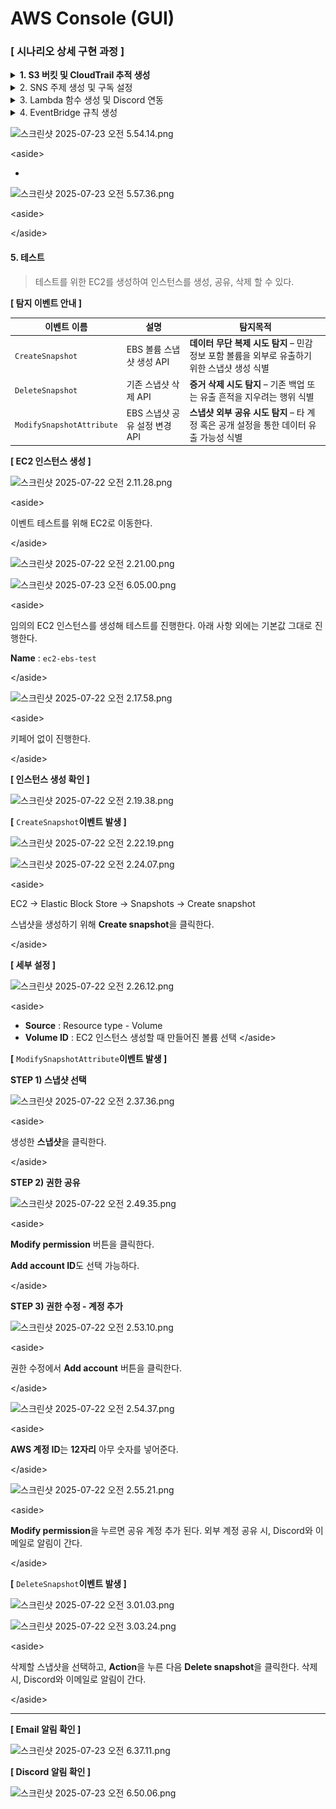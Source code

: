 # AWS Console (GUI)

### **\[ 시나리오 상세 구현 과정 ]**

<details>

<summary><strong>1. S3 버킷 및 CloudTrail 추적 생성</strong></summary>

**STEP 1) CloudTrail 검색**

<figure><img src="../.gitbook/assets/image (196).png" alt=""><figcaption></figcaption></figure>

{% hint style="info" %}
AWS 계정 내에서 발생하는 API 호출 및 활동 내역을 자동으로 기록하고 추적하기 위해 **CloudTrail 서비스**로 이동한다.
{% endhint %}



**STEP 2) CloudTrail 생성**

<figure><img src="../.gitbook/assets/image (198).png" alt=""><figcaption></figcaption></figure>

{% hint style="info" %}
**Create trail** 버튼을 클릭해 사용할 추적을 생성한다.
{% endhint %}



**\[ 추적 속성 선택 ]**

<figure><img src="../.gitbook/assets/image (200).png" alt=""><figcaption></figcaption></figure>

{% hint style="info" %}
CloudTrail 트레일(추적)의 기본 설정을 지정 후 **Next**버튼을 클릭한다.

**Log file SSE-KMS encryption은 S3 버킷에 로그가 업로드 될 때마다 알림**을 SNS로 보내는 용도이므로 체크 해제한다.



* **Trail name** : <mark style="color:$danger;">**`ct-snapshot-monitor`**</mark>
* **Storage location :** Create new S3 bucket
* **Additional settings - Log file validation :** Enabled
{% endhint %}



**\[ 로그 이벤트 선택 ]**

<figure><img src="../.gitbook/assets/image (201).png" alt=""><figcaption></figcaption></figure>

{% hint style="info" %}
로그 이벤트, 이벤트 관리 옵션 선택 후 **Next**버튼을 클릭한다.



* **Events** : Management events, Insights events
* **Management events - API activity :** Read, Write 체크&#x20;
{% endhint %}



**\[** **검토 및 생성 ]**

<figure><img src="../.gitbook/assets/image (202).png" alt=""><figcaption></figcaption></figure>

{% hint style="info" %}
각 단계 검토 후 **Create trail** 버튼을 클릭하면 추적이 생성된다.
{% endhint %}



**STEP 3) 추적 생성 확인**

<figure><img src="../.gitbook/assets/image (203).png" alt=""><figcaption></figcaption></figure>

{% hint style="info" %}
대시보드에서 정상적으로 추적이 생성되었는지 확인한다.
{% endhint %}

</details>

<details>

<summary>2. SNS 주제 생성 및 구독 설정</summary>

**STEP 1) SNS 검색**

<figure><img src="../.gitbook/assets/image (204).png" alt=""><figcaption></figcaption></figure>

{% hint style="info" %}
알람을 전송 받을 주제 및 구독을 생성하기 위해 AWS 콘솔에서 **SNS 서비스**로 이동한다.
{% endhint %}



**STEP 2) 주제 생성**

<figure><img src="../.gitbook/assets/image (205).png" alt=""><figcaption></figcaption></figure>

{% hint style="info" %}
좌측 탭에서 Topic으로 이동 후 **Create** topic 버튼을 클릭한다.
{% endhint %}



**\[ 주제 생성 - 세부 사항 ]**

<figure><img src="../.gitbook/assets/image (206).png" alt=""><figcaption></figcaption></figure>

{% hint style="info" %}
* **Type** : Standard
* **Name** : <mark style="color:$danger;">`sns-snapshot-alarm`</mark>
{% endhint %}



**STEP 3 ) 구독 생성**

<figure><img src="../.gitbook/assets/image (207).png" alt=""><figcaption></figcaption></figure>

{% hint style="info" %}
생성된 주제 확인 후 **Create subscription**을 누른다.
{% endhint %}



**\[ 구독 생성 - 세부사항 ]**

<figure><img src="../.gitbook/assets/image (208).png" alt=""><figcaption></figcaption></figure>

{% hint style="info" %}
* **Protocol** : email
* **Endpoint** : 알람 받을 이메일 주소
{% endhint %}



**STEP 4 ) 구독한 이메일 인증**

**\[ 이메일 인증 ]**

<figure><img src="../.gitbook/assets/image (209).png" alt=""><figcaption></figcaption></figure>

{% hint style="info" %}
알림 수신을 설정한 Email에 Subscription Confirmation 메일을 전송 받고 \*\*\*\*생성된 구독 확인 후 메일 인증을 해야 한다.
{% endhint %}

<figure><img src="../.gitbook/assets/image (210).png" alt=""><figcaption></figcaption></figure>

{% hint style="info" %}
**Confirm subscription**을 눌러 접속하면 정상적으로 SNS 구독 등록이 된 것이다.
{% endhint %}

</details>

<details>

<summary>3. Lambda 함수 생성 및 Discord 연동</summary>

**STEP 1) Discord 채널 생성 및 WebHook 설정**

**\[ 채널 만들기 ]**

<figure><img src="../.gitbook/assets/image (21).png" alt=""><figcaption></figcaption></figure>

{% hint style="info" %}
이벤트에 관한 알림을 수신 할 채널을 만들어준다.



* **채널 이름** : <mark style="color:$danger;">**`ebs-snapshot-alarm`**</mark>&#x20;
{% endhint %}



**\[ 채널 편집 ]**

<figure><img src="../.gitbook/assets/image (1) (1).png" alt=""><figcaption></figcaption></figure>

{% hint style="info" %}
위와 같이 생성된 채널에서 **채널 편집**을 클릭한다.
{% endhint %}



**\[ 웹후크 연동 ]**

<figure><img src="../.gitbook/assets/image (2) (1).png" alt=""><figcaption></figcaption></figure>

{% hint style="info" %}
왼쪽 상단의 설정 목록에서 **연동 → 웹후크 만들기**를 클릭하여 웹후크 봇을 만들어 준다.
{% endhint %}



**\[ 웹후크 URL 복사 ]**

<figure><img src="../.gitbook/assets/image (3) (1).png" alt=""><figcaption></figcaption></figure>

{% hint style="info" %}
**웹후크 URL 복사** 버튼을 클릭해 Lambda에서 사용할 URL을 복사한다.



* **이름** : WEBHOOK\_URL
* **채널** : # (앞서 생성한 채널 이름 선택)
{% endhint %}



**STEP 2) Lambda 함수 생성**

<figure><img src="../.gitbook/assets/image (9).png" alt=""><figcaption></figcaption></figure>

{% hint style="info" %}
알람을 발송할 함수를 만들기 위해 AWS 콘솔에서 **Lambda 서비스**로 이동한다.
{% endhint %}



**\[ 함수 생성 ]**

<figure><img src="../.gitbook/assets/image (10).png" alt=""><figcaption></figcaption></figure>

{% hint style="info" %}
Lambda 서비스 화면 오른쪽 상단의 **Create a function** 버튼을 클릭한다.
{% endhint %}



**\[ 함수 생성 - 세부 사항 ]**

<figure><img src="../.gitbook/assets/image (12).png" alt=""><figcaption></figcaption></figure>

{% hint style="info" %}
함수 이름, 런타임 및 아키텍처를 지정하고 **Create function** 버튼을 클릭한다.



* **Author from scratch** 선택
* **Function name** : <mark style="color:$danger;">**`lambda-ebs-snapshot-alarm`**</mark>
* **Runtime** : Python 3.13
* **Architecture** : x86\_64
{% endhint %}



**\[ 생성한 함수 확인 ]**

<figure><img src="../.gitbook/assets/image (13).png" alt=""><figcaption></figcaption></figure>

{% hint style="info" %}
정상적으로 Lambda함수가 생성되었는지 확인해준다.
{% endhint %}



**STEP 3) 환경 변수 편집**

<figure><img src="../.gitbook/assets/image (14).png" alt=""><figcaption></figcaption></figure>

{% hint style="info" %}
이후 Configuration → Environment variables로 들어가서 **Edit** 버튼을 클릭한다.
{% endhint %}



**\[ 환경 변수 추가 ]**

<figure><img src="../.gitbook/assets/image (15).png" alt=""><figcaption></figcaption></figure>

{% hint style="info" %}
Edit environment variables로 이동하여 **Add environment variables** 버튼을 클릭한다.
{% endhint %}



**\[ 환경 변수에 키와 값 추가 ]**

<figure><img src="../.gitbook/assets/image (16).png" alt=""><figcaption></figcaption></figure>

{% hint style="info" %}
**Key, Value**를 다음과 같이 추가한 이후 **Save** 버튼을 눌러 환경 변수를 추가 해준다.



* **Key : DISCORD\_WEBHOOK\_URL**
* **Value : (알림 받을 웹후크 url)**
{% endhint %}



**STEP 4) Lambda 코드 소스 편집**

<figure><img src="../.gitbook/assets/image (17).png" alt=""><figcaption></figcaption></figure>

{% hint style="info" %}
Code탭에서 **Lambda python 코드**를 작성 후 **Deploy**버튼을 클릭하여 배포해 준다.
{% endhint %}

```python
import json
import urllib3
import os
from datetime import datetime, timedelta

# HTTP 요청을 위한 객체 생성
http = urllib3.PoolManager()

# 환경 변수에서 Discord Webhook URL 불러오기
HOOK_URL = os.environ['DISCORD_WEBHOOK_URL'] # 위에서 정의한 key와 동일하게 작성

def lambda_handler(event, context):
    try:
        for record in event['Records']:
		        # SNS 메시지 파싱
            sns_message_str = record['Sns']['Message']
            outer_msg = json.loads(sns_message_str)
            
            # CloudTrail 이벤트의 실제 내용은 'detail' 내부에 존재
            detail = outer_msg.get('detail', {})

            # 이벤트 정보 추출
            event_name = detail.get('eventName', 'Unknown')
            user = detail.get('userIdentity', {}).get('userName', 'Unknown')
            user_arn = detail.get('userIdentity', {}).get('arn', 'Unknown')
            source_ip = detail.get('sourceIPAddress', 'Unknown')
            aws_region = outer_msg.get('region', 'Unknown')
            account_id = outer_msg.get('account', 'Unknown')
            event_time_utc = detail.get('eventTime', '')[:19]

            # 시간 변환 (UTC → KST)
            try:
                event_time_kst = datetime.strptime(event_time_utc, '%Y-%m-%dT%H:%M:%S') + timedelta(hours=9)
                time_str = event_time_kst.strftime('%Y-%m-%d %H:%M:%S') + " (KST)"
            except:
                time_str = 'Unknown'

            # Discord 메시지 구성
            discord_msg = {
                "content": f"**[ EBS 스냅샷 이벤트 감지됨 ]**\\n"
                           f"• 이벤트 이름: `{event_name}`\\n"
                           f"• 발생 시간: `{time_str}`\\n"
                           f"• 사용자 ARN: `{user_arn}`\\n"
                           f"• 소스 IP: `{source_ip}`\\n"
                           f"• 리전: `{aws_region}`\\n"
                           f"• 계정 ID: `{account_id}`"
            }

            # 전송
            encoded_msg = json.dumps(discord_msg).encode("utf-8")
            response = http.request(
                "POST",
                HOOK_URL,
                body=encoded_msg,
                headers={"Content-Type": "application/json"}
            )

            print(f"Discord 응답 상태: {response.status}")
        
        return {"statusCode": 200, "body": "Success"}

    except Exception as e:
        print(f"에러 발생: {str(e)}")
        return {"statusCode": 500, "body": "Error"}

```



**STEP 5) lambda 트리거 추가**

<figure><img src="../.gitbook/assets/image (18).png" alt=""><figcaption></figcaption></figure>

{% hint style="info" %}
생성한 Lambda함수의 다이어그램 왼쪽 하단의 **Add trigger** 버튼을 클릭한다.
{% endhint %}



**\[ Lambda 트리거 - SNS ]**

<figure><img src="../.gitbook/assets/image (19).png" alt=""><figcaption></figcaption></figure>

{% hint style="info" %}
트리거 구성, sns 주제를 지정하고 **Add** 버튼을 클릭한다.



* **Trigger configuration** : SNS
* **SNS topic** : 앞서 생성한 SNS 주제 선택 \</aside>
{% endhint %}



**STEP 6) 추가된 트리거 확인**

<figure><img src="../.gitbook/assets/image (20).png" alt=""><figcaption></figcaption></figure>

{% hint style="info" %}
SNS가 정상적으로 트리거링 되었고 Discord에 알림을 보내기 위한 설정을 마쳤다.
{% endhint %}

</details>

<details>

<summary>4. EventBridge 규칙 생성</summary>

**STEP 1) EventBridge 검색**

<figure><img src="../.gitbook/assets/image.png" alt=""><figcaption></figcaption></figure>

{% hint style="info" %}
Lambda 함수를 주기적으로 실행하기 위해 AWS 콘솔에서 **EventBridge 서비스**로 이동한다.
{% endhint %}



**STEP 2) EventBridge 생성**

<figure><img src="../.gitbook/assets/image (1).png" alt=""><figcaption></figcaption></figure>

{% hint style="info" %}
**Create rule** 버튼을 클릭해서 새 EventBridge 규칙을 생성한다.
{% endhint %}



**\[ 규칙 세부 정보 정의 ]**

<figure><img src="../.gitbook/assets/image (2).png" alt=""><figcaption></figcaption></figure>

{% hint style="info" %}
* **Name** : <mark style="color:$danger;">**`eventbridge-ebs-detect-snapshot`**</mark>
* **Description** : (옵션)
* **Event bus :** default
* **Rule type** : Rule with an event pattern \</aside>
{% endhint %}



**\[** **이벤트 패턴 작성 ]**

<figure><img src="../.gitbook/assets/image (3).png" alt=""><figcaption></figcaption></figure>

{% hint style="info" %}
탐지할 이벤트 조건을 설정을 설정하고 **Next** 버튼을 클릭한다.



* **Events :** Other
* **Event pattern** : Custom pattern (JSON editor)
{% endhint %}

| 이벤트 이름                                                        | 설명                   |
| ------------------------------------------------------------- | -------------------- |
| <mark style="color:$danger;">`CreateSnapshot`</mark>          | EBS 볼륨 스냅샷 생성 API    |
| <mark style="color:$danger;">`DeleteSnapshot`</mark>          | 기존 스냅샷 삭제 API        |
| <mark style="color:$danger;">`ModifySnapshotAttribute`</mark> | EBS 스냅샷 공유 설정 변경 API |

```json
{
  "source": ["aws.ec2"],
  "detail-type": ["AWS API Call via CloudTrail"],
  "detail": {
    "eventSource": ["ec2.amazonaws.com"],
    "eventName": [
      "CreateSnapshot",
      "DeleteSnapshot",
      "ModifySnapshotAttribute"
    ]
  }
}
```



**\[ 대상 선택 - SNS topic ]**

<figure><img src="../.gitbook/assets/image (4).png" alt=""><figcaption></figcaption></figure>

{% hint style="info" %}
SNS 주제 선택 후 lambda 함수를 대상으로 추가하기 위해 **Add another target**을 클릭한다.



* **Target types :** AWS service
* **Select a target :** SNS topic
* **Target location :** Target in this account
* **Topic :** 미리 만들어 둔 sns topic 선택
{% endhint %}



**\[ 대상 선택 - Lambda function ]**

<figure><img src="../.gitbook/assets/image (5).png" alt=""><figcaption></figcaption></figure>

{% hint style="info" %}
이벤트가 감지되었을 때 실행할 대상들을 지정하고 **Next**버튼을 클릭한다.



* **Target types :** AWS service
* **Select a target :** Lambda function
* **Target location :** Target in this account
* **Fuction :** 미리 만들어 둔 lambda function 선택
{% endhint %}

<figure><img src="../.gitbook/assets/image (6).png" alt=""><figcaption></figcaption></figure>

{% hint style="info" %}
태그 구성은 선택 사항이므로 **Next**버튼을 클릭한다.
{% endhint %}



**\[** **검토** **및 생성 ]**

<figure><img src="../.gitbook/assets/image (7).png" alt=""><figcaption></figcaption></figure>

{% hint style="info" %}
설정 내용 최종 확인 후 **Create rule** 버튼을 클릭한다.



* status - **enabled** 확인
{% endhint %}



**STEP 3)** **생성된 규칙 확인**

<figure><img src="../.gitbook/assets/image (8).png" alt=""><figcaption></figcaption></figure>

{% hint style="info" %}
규칙이 정상적으로 생성되었는지 확인해준다.
{% endhint %}

</details>

![스크린샷 2025-07-23 오전 5.54.14.png](attachment:8078676d-0512-47e1-afd6-b34b0744ac2c:%E1%84%89%E1%85%B3%E1%84%8F%E1%85%B3%E1%84%85%E1%85%B5%E1%86%AB%E1%84%89%E1%85%A3%E1%86%BA_2025-07-23_%E1%84%8B%E1%85%A9%E1%84%8C%E1%85%A5%E1%86%AB_5.54.14.png)

\<aside>

*

![스크린샷 2025-07-23 오전 5.57.36.png](attachment:8bdf2863-022d-4b0d-95ed-785a98d981c5:%E1%84%89%E1%85%B3%E1%84%8F%E1%85%B3%E1%84%85%E1%85%B5%E1%86%AB%E1%84%89%E1%85%A3%E1%86%BA_2025-07-23_%E1%84%8B%E1%85%A9%E1%84%8C%E1%85%A5%E1%86%AB_5.57.36.png)

\<aside>

\</aside>

#### 5. 테스트

> 테스트를 위한 EC2를 생성하여 인스턴스를 생성, 공유, 삭제 할 수 있다.

**\[ 탐지 이벤트 안내 ]**

| 이벤트 이름                    | 설명                   | 탐지목적                                                     |
| ------------------------- | -------------------- | -------------------------------------------------------- |
| `CreateSnapshot`          | EBS 볼륨 스냅샷 생성 API    | **데이터 무단 복제 시도 탐지** – 민감 정보 포함 볼륨을 외부로 유출하기 위한 스냅샷 생성 식별 |
| `DeleteSnapshot`          | 기존 스냅샷 삭제 API        | **증거 삭제 시도 탐지** – 기존 백업 또는 유출 흔적을 지우려는 행위 식별             |
| `ModifySnapshotAttribute` | EBS 스냅샷 공유 설정 변경 API | **스냅샷 외부 공유 시도 탐지** – 타 계정 혹은 공개 설정을 통한 데이터 유출 가능성 식별    |

**\[ EC2 인스턴스 생성 ]**

![스크린샷 2025-07-22 오전 2.11.28.png](attachment:6b79b214-36f3-4638-8aef-825f660affe6:%E1%84%89%E1%85%B3%E1%84%8F%E1%85%B3%E1%84%85%E1%85%B5%E1%86%AB%E1%84%89%E1%85%A3%E1%86%BA_2025-07-22_%E1%84%8B%E1%85%A9%E1%84%8C%E1%85%A5%E1%86%AB_2.11.28.png)

\<aside>

이벤트 테스트를 위해 EC2로 이동한다.

\</aside>

![스크린샷 2025-07-22 오전 2.21.00.png](attachment:48a3d310-e95d-4dfa-b7f2-06b629cadd25:f383a41c-4bdc-45b1-ab8c-3b71404b3f39.png)

![스크린샷 2025-07-23 오전 6.05.00.png](attachment:7cbb6822-bca9-4d2c-b786-e290c11c57b2:%E1%84%89%E1%85%B3%E1%84%8F%E1%85%B3%E1%84%85%E1%85%B5%E1%86%AB%E1%84%89%E1%85%A3%E1%86%BA_2025-07-23_%E1%84%8B%E1%85%A9%E1%84%8C%E1%85%A5%E1%86%AB_6.05.00.png)

\<aside>

임의의 EC2 인스턴스를 생성해 테스트를 진행한다. 아래 사항 외에는 기본값 그대로 진행한다.

**Name** : `ec2-ebs-test`

\</aside>

![스크린샷 2025-07-22 오전 2.17.58.png](attachment:fc18d063-30a6-4c77-b2b2-8d14ad2af177:%E1%84%89%E1%85%B3%E1%84%8F%E1%85%B3%E1%84%85%E1%85%B5%E1%86%AB%E1%84%89%E1%85%A3%E1%86%BA_2025-07-22_%E1%84%8B%E1%85%A9%E1%84%8C%E1%85%A5%E1%86%AB_2.17.58.png)

\<aside>

키페어 없이 진행한다.

\</aside>

**\[ 인스턴스 생성 확인 ]**

![스크린샷 2025-07-22 오전 2.19.38.png](attachment:a67f6ee6-709a-4417-8245-7b1f5d7ddfa3:%E1%84%89%E1%85%B3%E1%84%8F%E1%85%B3%E1%84%85%E1%85%B5%E1%86%AB%E1%84%89%E1%85%A3%E1%86%BA_2025-07-22_%E1%84%8B%E1%85%A9%E1%84%8C%E1%85%A5%E1%86%AB_2.19.38.png)

**\[** `CreateSnapshot`**이벤트 발생 ]**

![스크린샷 2025-07-22 오전 2.22.19.png](attachment:c92dda6b-763b-4a7d-847c-7fa301650aad:%E1%84%89%E1%85%B3%E1%84%8F%E1%85%B3%E1%84%85%E1%85%B5%E1%86%AB%E1%84%89%E1%85%A3%E1%86%BA_2025-07-22_%E1%84%8B%E1%85%A9%E1%84%8C%E1%85%A5%E1%86%AB_2.22.19.png)

![스크린샷 2025-07-22 오전 2.24.07.png](attachment:761550bd-f41e-47c8-819a-cb44ef5b81d7:%E1%84%89%E1%85%B3%E1%84%8F%E1%85%B3%E1%84%85%E1%85%B5%E1%86%AB%E1%84%89%E1%85%A3%E1%86%BA_2025-07-22_%E1%84%8B%E1%85%A9%E1%84%8C%E1%85%A5%E1%86%AB_2.24.07.png)

\<aside>

EC2 → Elastic Block Store → Snapshots → Create snapshot

스냅샷을 생성하기 위해 **Create snapshot**을 클릭한다.

\</aside>

**\[ 세부 설정 ]**

![스크린샷 2025-07-22 오전 2.26.12.png](attachment:de3f7836-712e-4431-8dfb-504184a21dbb:%E1%84%89%E1%85%B3%E1%84%8F%E1%85%B3%E1%84%85%E1%85%B5%E1%86%AB%E1%84%89%E1%85%A3%E1%86%BA_2025-07-22_%E1%84%8B%E1%85%A9%E1%84%8C%E1%85%A5%E1%86%AB_2.26.12.png)

\<aside>

* **Source** : Resource type - Volume
* **Volume ID** : EC2 인스턴스 생성할 때 만들어진 볼륨 선택 \</aside>

**\[** `ModifySnapshotAttribute`**이벤트 발생 ]**

**STEP 1) 스냅샷 선택**

![스크린샷 2025-07-22 오전 2.37.36.png](attachment:ed8366b6-bac7-432f-868f-cd5f240a44d6:%E1%84%89%E1%85%B3%E1%84%8F%E1%85%B3%E1%84%85%E1%85%B5%E1%86%AB%E1%84%89%E1%85%A3%E1%86%BA_2025-07-22_%E1%84%8B%E1%85%A9%E1%84%8C%E1%85%A5%E1%86%AB_2.37.36.png)

\<aside>

생성한 **스냅샷**을 클릭한다.

\</aside>

**STEP 2) 권한 공유**

![스크린샷 2025-07-22 오전 2.49.35.png](attachment:1eece7d4-b344-4527-a7f1-a65f386c31eb:%E1%84%89%E1%85%B3%E1%84%8F%E1%85%B3%E1%84%85%E1%85%B5%E1%86%AB%E1%84%89%E1%85%A3%E1%86%BA_2025-07-22_%E1%84%8B%E1%85%A9%E1%84%8C%E1%85%A5%E1%86%AB_2.49.35.png)

\<aside>

**Modify permission** 버튼을 클릭한다.

**Add account ID**도 선택 가능하다.

\</aside>

**STEP 3) 권한 수정 - 계정 추가**

![스크린샷 2025-07-22 오전 2.53.10.png](attachment:91039694-426c-449d-bc1c-923461062be9:%E1%84%89%E1%85%B3%E1%84%8F%E1%85%B3%E1%84%85%E1%85%B5%E1%86%AB%E1%84%89%E1%85%A3%E1%86%BA_2025-07-22_%E1%84%8B%E1%85%A9%E1%84%8C%E1%85%A5%E1%86%AB_2.53.10.png)

\<aside>

권한 수정에서 **Add account** 버튼을 클릭한다.

\</aside>

![스크린샷 2025-07-22 오전 2.54.37.png](attachment:f4cbb27e-c333-4042-a58e-7d8ccbe0698d:%E1%84%89%E1%85%B3%E1%84%8F%E1%85%B3%E1%84%85%E1%85%B5%E1%86%AB%E1%84%89%E1%85%A3%E1%86%BA_2025-07-22_%E1%84%8B%E1%85%A9%E1%84%8C%E1%85%A5%E1%86%AB_2.54.37.png)

\<aside>

**AWS 계정 ID**는 **12자리** 아무 숫자를 넣어준다.

\</aside>

![스크린샷 2025-07-22 오전 2.55.21.png](attachment:353feb42-44e4-4c71-8aec-8b3dc48ac4d3:%E1%84%89%E1%85%B3%E1%84%8F%E1%85%B3%E1%84%85%E1%85%B5%E1%86%AB%E1%84%89%E1%85%A3%E1%86%BA_2025-07-22_%E1%84%8B%E1%85%A9%E1%84%8C%E1%85%A5%E1%86%AB_2.55.21.png)

\<aside>

**Modify permission**을 누르면 공유 계정 추가 된다. 외부 계정 공유 시, Discord와 이메일로 알림이 간다.

\</aside>

**\[** `DeleteSnapshot`**이벤트 발생 ]**

![스크린샷 2025-07-22 오전 3.01.03.png](attachment:4fea690f-429b-45d1-81c2-8faa7de6d541:%E1%84%89%E1%85%B3%E1%84%8F%E1%85%B3%E1%84%85%E1%85%B5%E1%86%AB%E1%84%89%E1%85%A3%E1%86%BA_2025-07-22_%E1%84%8B%E1%85%A9%E1%84%8C%E1%85%A5%E1%86%AB_3.01.03.png)

![스크린샷 2025-07-22 오전 3.03.24.png](attachment:4683b39f-8a13-415a-b8be-54a2b4c3db3d:%E1%84%89%E1%85%B3%E1%84%8F%E1%85%B3%E1%84%85%E1%85%B5%E1%86%AB%E1%84%89%E1%85%A3%E1%86%BA_2025-07-22_%E1%84%8B%E1%85%A9%E1%84%8C%E1%85%A5%E1%86%AB_3.03.24.png)

\<aside>

삭제할 스냅샷을 선택하고, **Action**을 누른 다음 **Delete snapshot**을 클릭한다. 삭제 시, Discord와 이메일로 알림이 간다.

\</aside>

***

**\[ Email 알림 확인 ]**

![스크린샷 2025-07-23 오전 6.37.11.png](attachment:21c0155f-0d0b-43b5-88a9-fcf17c4c742e:%E1%84%89%E1%85%B3%E1%84%8F%E1%85%B3%E1%84%85%E1%85%B5%E1%86%AB%E1%84%89%E1%85%A3%E1%86%BA_2025-07-23_%E1%84%8B%E1%85%A9%E1%84%8C%E1%85%A5%E1%86%AB_6.37.11.png)

**\[ Discord 알림 확인 ]**

![스크린샷 2025-07-23 오전 6.50.06.png](attachment:d614e5c5-11a9-423a-b379-af9c93deb9b0:%E1%84%89%E1%85%B3%E1%84%8F%E1%85%B3%E1%84%85%E1%85%B5%E1%86%AB%E1%84%89%E1%85%A3%E1%86%BA_2025-07-23_%E1%84%8B%E1%85%A9%E1%84%8C%E1%85%A5%E1%86%AB_6.50.06.png)
